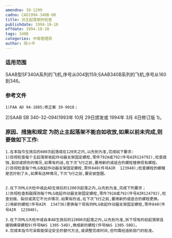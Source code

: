 ```yaml
---
amendno: 39-1299
cadno: CAD1994-340B-08
title: 对主起落架的检查
publishdate: 1994-10-10
effdate: 1994-10-10
tags: 340B
categories: 中南管理局
author: 阳小平
---
```


### 适用范围 
SAAB型SF340A系列的飞机,序号从004到159;SAAB340B系列的飞机,序号从160到346。

<!--more-->
### 参考文件
    1)FAA AD 94-1805;修正案 39-9018；
 2)SAAB SB 340-32-094(1993年 10月 29日颁发或 1994年 3月 4日修订版 1)。

### 原因、措施和规定     为防止主起落架不能自如收放,如果以前未完成,则要做如下工作: 
    1.在本指令生效后的600次起落或在120天之内,以先到为准,完成如下要求: 
    1)目视检查每个主起落架收起作动器支架固定螺栓,零件792A或792(件号AIR124792),检查腐蚀,裂纹或损伤的情况,如果有的话,在下次飞行之前,要用新的或适合的螺栓替换现有螺栓。 
    2)目视检查每个MLG收起作动器支架固定螺栓,零件840(件号AIR  123940);检查螺栓的螺帽是否拧到了头,如果有这种情况,下次飞行之前,要安装垫圈。 

  
    2.在下次MLG大检中或此AD生效后的1200次起落之内,以先到为准,完成下列要求； 
    1)目视检查和磁探测每个MLG收起作动器支架固定螺栓,零件792A或792(件号AIR124792),检查划痕、裂纹或其它不允许情况.如果有的话,在下次飞行之前,要用新的或适合的螺栓更换。 
    2)用新的螺栓(件号AIR  134736)更换每个现有的MLG收起作动器支架固定螺栓,零件840(件号AIR  123940)。

    3.在下次MLG大检中或自本AD生效后的12000次起落之内,以先到为准,拆下现有的前起落架连接销横穿螺栓9(件号NAS 1305-54D),换成新的螺栓(件号NAS 1305-50D)。 
    4.完成本指令可采取能保证安全的替代方法,或调整完成时间,但均需经适航部门的批准。

